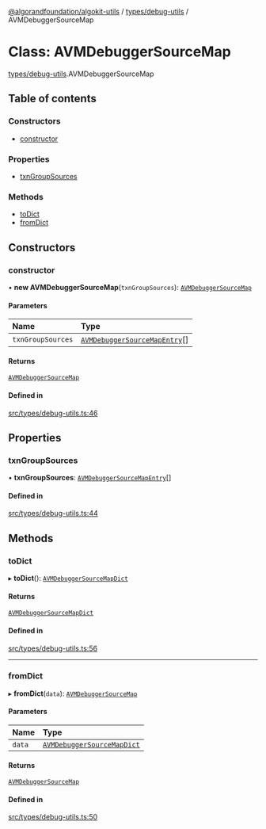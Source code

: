 [@algorandfoundation/algokit-utils](../README.md) / [types/debug-utils](../modules/types_debug_utils.md) / AVMDebuggerSourceMap

# Class: AVMDebuggerSourceMap

[types/debug-utils](../modules/types_debug_utils.md).AVMDebuggerSourceMap

## Table of contents

### Constructors

- [constructor](types_debug_utils.AVMDebuggerSourceMap.md#constructor)

### Properties

- [txnGroupSources](types_debug_utils.AVMDebuggerSourceMap.md#txngroupsources)

### Methods

- [toDict](types_debug_utils.AVMDebuggerSourceMap.md#todict)
- [fromDict](types_debug_utils.AVMDebuggerSourceMap.md#fromdict)

## Constructors

### constructor

• **new AVMDebuggerSourceMap**(`txnGroupSources`): [`AVMDebuggerSourceMap`](types_debug_utils.AVMDebuggerSourceMap.md)

#### Parameters

| Name | Type |
| :------ | :------ |
| `txnGroupSources` | [`AVMDebuggerSourceMapEntry`](types_debug_utils.AVMDebuggerSourceMapEntry.md)[] |

#### Returns

[`AVMDebuggerSourceMap`](types_debug_utils.AVMDebuggerSourceMap.md)

#### Defined in

[src/types/debug-utils.ts:46](https://github.com/algorandfoundation/algokit-utils-ts/blob/main/src/types/debug-utils.ts#L46)

## Properties

### txnGroupSources

• **txnGroupSources**: [`AVMDebuggerSourceMapEntry`](types_debug_utils.AVMDebuggerSourceMapEntry.md)[]

#### Defined in

[src/types/debug-utils.ts:44](https://github.com/algorandfoundation/algokit-utils-ts/blob/main/src/types/debug-utils.ts#L44)

## Methods

### toDict

▸ **toDict**(): [`AVMDebuggerSourceMapDict`](../interfaces/types_debug_utils.AVMDebuggerSourceMapDict.md)

#### Returns

[`AVMDebuggerSourceMapDict`](../interfaces/types_debug_utils.AVMDebuggerSourceMapDict.md)

#### Defined in

[src/types/debug-utils.ts:56](https://github.com/algorandfoundation/algokit-utils-ts/blob/main/src/types/debug-utils.ts#L56)

___

### fromDict

▸ **fromDict**(`data`): [`AVMDebuggerSourceMap`](types_debug_utils.AVMDebuggerSourceMap.md)

#### Parameters

| Name | Type |
| :------ | :------ |
| `data` | [`AVMDebuggerSourceMapDict`](../interfaces/types_debug_utils.AVMDebuggerSourceMapDict.md) |

#### Returns

[`AVMDebuggerSourceMap`](types_debug_utils.AVMDebuggerSourceMap.md)

#### Defined in

[src/types/debug-utils.ts:50](https://github.com/algorandfoundation/algokit-utils-ts/blob/main/src/types/debug-utils.ts#L50)
